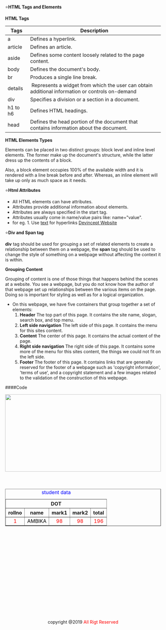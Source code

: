 :star:**HTML Tags and Elements**
  
  
**HTML Tags**

|       Tags                            |     Description                                                                                |
|---------------------------------------|------------------------------------------------------------------------------------------------|
|      a                                | Defines a hyperlink.                                                                           |
|      article                          | Defines an article.                                                                            | 
|      aside                            | Defines some content loosely related to the page content.                                      |
|      body                             | Defines the document's body.                                                                   |
|      br                               | Produces a single line break.                                                                  |
|     details                           | Represents a widget from which the user can obtain additional information or controls on-demand|
|     div                               | Specifies a division or a section in a document.                                               |
|     h1 to h6                          | Defines HTML headings.                                                                         |
|     head                              | Defines the head portion of the document that contains information about the document.         |
                                 
                                 
  
 **HTML Elements Types**
 
Elements can be placed in two distinct groups: block level and inline level elements. The former make up the document's structure, while the latter dress up the contents of a block.

Also, a block element occupies 100% of the available width and it is rendered with a line break before and after. Whereas, an inline element will take up only as much space as it needs.


:star:**Html Attributes**

* All HTML elements can have attributes.
* Attributes provide additional information about elements.
* Attributes are always specified in the start tag.
* Attributes usually come in name/value pairs like: name="value".
* for eg. 1. Use [text](url) for hyperlinks
            [Devincept Website](https://devincept.tech/)
         
:star:**Div and Span tag**
  
  **div** tag should be used for grouping a set of related elements to create a relationship between them on a webpage, the **span** tag should be used to change the style of something on a webpage without affecting the context it is within. 
  
  
  
  **Grouping Content**
  
  Grouping of content is one of those things that happens behind the scenes at a website. You see a webpage, but you do not know how the author of that webpage set up relationships between the various items on the page. Doing so is important for styling as well as for a logical organization.
  * On this webpage, we have five containers that group together a set of elements:
    1. **Header**
         The top part of this page. It contains the site name, slogan, search box, and top menu.
    2. **Left side navigation**
        The left side of this page. It contains the menu for this sites content.
    3. **Content**
         The center of this page. It contains the actual content of the page.
    4. **Right side navigation**
         The right side of this page. It contains some more of the menu for this sites content, the things we could not fit on the left side.
    5. **Footer**
          The footer of this page. It contains links that are generally reserved for the footer of a webpage such as 'copyright information', 'terms of use', and a copyright             statement and a few images related to the validation of the construction of this webpage.

####Code

<!DOCTYPE html>
<html lang="en">
<head>
<title>Shivaji university</title>
<meta charset="UTF-8">
<meta name="description"content="one of the best university">
<meta name="keyword"content="btech,MCA">
<meta name="viewport"content="width=divice-width initial-scale="1.0"
</head>
<body>
<header>
<img src="images/aar.jpg" width="100%" height="250px">
</header>
<center>
<table border="1" cellspacing="10px" cellpadding="10px" width="500px">
<caption style="color:blue;">student data</caption></caption>
<tr>
<th colspan="5" /th>DOT
</tr>
<tr>
<th> rollno </th>
<th> name</th>
<th> mark1 </th>
<th> mark2</th>
<th>total</th>
</tr>
<tr style="text-align: center; color: red">
<td>1</td>
<td style="color: black;">AMBIKA</td>
<td>98</td>
<td>98</td>
<td>196</td>
</tr>
</center>
</table>
<footer style="margin-top:60%;">
<p>copyright @2019 <span style="color:red">All Rigt Reserved</span></p>
</body>
</html>
